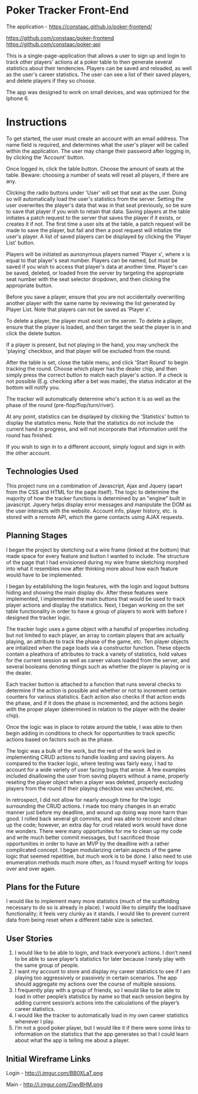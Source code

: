 # Poker Tracker Front-End

The application - https://constaac.github.io/poker-frontend/

https://github.com/constaac/poker-frontend
https://github.com/constaac/poker-api

This is a single-page-application that allows a user to sign up and login to track
other players' actions at a poker table to then generate several statistics about
their tendencies. Players can be saved and reloaded, as well as the user's
career statistics. The user can see a list of their saved players, and delete
players if they so choose.

The app was designed to work on small devices, and was optimized for the Iphone 6.

# Instructions

To get started, the user must create an account with an email address. The name
field is required, and determines what the user's player will be called within
the application. The user may change their password after logging in, by clicking
the 'Account' button.

Once logged in, click the table button. Choose the amount of seats at the table.
Beware: choosing a number of seats will reset all players, if there are any.

Clicking the radio buttons under 'User' will set that seat as the user. Doing so
will automatically load the user's statistics from the server. Setting the user
overwrites the player's data that was in that seat previously, so be sure to save
that player if you wish to retain that data. Saving players at the table initiates
a patch request to the server that saves the player if it exists, or creates it
if not. The first time a user sits at the table, a patch request will be made to
save the player, but fail and then a post request will intialize the user's player.
A list of saved players can be displayed by clicking the 'Player List'
button.

Players will be initiated as aunonymous players named 'Player x', where x is equal
to that player's seat number. Players can be named, but must be saved if you wish
to access that player's data at another time. Player's can be saved, deleted, or
loaded from the server by targeting the appropriate seat number with the seat
selector dropdown, and then clicking the appropriate button.

Before you save a player, ensure that you are not accidentally overwriting another
player with the same name by reviewing the list generated by Player List. Note that
players can not be saved as 'Player x'.

To delete a player, the player must exist on the server. To delete a player, ensure
that the player is loaded, and then target the seat the player is in and click
the delete button.

If a player is present, but not playing in the hand, you may uncheck the 'playing'
checkbox, and that player will be excluded from the round.

After the table is set, close the table menu, and click 'Start Round' to begin
tracking the round. Choose which player has the dealer chip, and then simply press
the correct button to match each player's action. If a check is not possible (E.g.
checking after a bet was made), the status indicator at the bottom will notify you.

The tracker will automatically determine who's action it is as well as the phase
of the round (pre-flop/flop/turn/river).

At any point, statistics can be displayed by clicking the 'Statistics' button to
display the statistics menu. Note that the statistics do not include the current
hand in progress, and will not incorporate that information until the round has
finished.

If you wish to sign in to a different
account, simply logout and sign in with the other account.

## Technologies Used

This project runs on a combination of Javascript, Ajax and Jquery (apart from the
CSS and HTML for the page itself). The logic to determine the majority of
how the tracker functions is determined by an "engine" built in javascript. Jquery
helps display error messages and manipulate the DOM as the user interacts with
the website. Account info, player history, etc. is stored with a remote API, which
the game contacts using AJAX requests.

## Planning Stages

I began the project by sketching out a wire frame (linked at the bottom) that
made space for every feature and button I wanted to include. The structure of the
page that I had envisioned during my wire frame sketching morphed into what it
resembles now after thinking more about how each feature would have to be implemented.

I began by establishing the login features, with the login and logout buttons hiding
and showing the main display div. After these features were implemented, I implemented
the main buttons that would be used to track player actions and display the statistics.
Next, I began working on the set table functionality in order to have a group of players
to work with before I designed the tracker logic.

The tracker logic uses a game object with a handful of properties including but not
limited to each player, an array to contain players that are actually playing, an
attribute to track the phase of the game, etc. Ten player objects are intialized
when the page loads via a constructor function. These objects contain a pleathora of
attributes to track a variety of statistics, hold values for the current session
as well as career values loaded from the server, and several booleans denoting things
such as whether the player is playing or is the dealer.

Each tracker button is attached to a function that runs several checks to determine if
the action is possible and whether or not to increment certain counters for various
statistics. Each action also checks if that action ends the phase, and if it does
the phase is incremented, and the actions begin with the proper player (determined in
relation to the player with the dealer chip).

Once the logic was in place to rotate around the table, I was able to then begin adding
in conditions to check for opportunities to track specific actions based on factors
such as the phase.

The logic was a bulk of the work, but the rest of the work lied in implementing
CRUD actions to handle loading and saving players. As compared to the tracker logic,
where testing was fairly easy, I had to account for a wide variety of user facing bugs
that arose. A few examples included disallowing the user from saving players without
a name, properly reseting the player object when a player was deleted, properly excluding
players from the round if their playing checkbox was unchecked, etc.

In retrospect, I did not allow for nearly enough time for the logic surrounding the
CRUD actions. I made too many changes in an erratic manner just before my deadline, and
wound up doing way more harm than good. I rolled back several git commits, and was
able to recover and clean up the code; however, an extra day for crud related work
would have done me wonders. There were many opportunites for me to clean up my code
and write much better commit messages, but I sacrificed those opportunities in order
to have an MVP by the deadline with a rather complicated concept. I began modularizing
certain aspects of the game logic that seemed repetitive, but much work is to be done.
I also need to use enumeration methods much more often, as I found myself writing
for loops over and over again.

## Plans for the Future

I would like to implement many more statistics (much of the scaffolding necessary
to do so is already in place). I would like to simplify the load/save functionality;
it feels very clunky as it stands. I would like to prevent current data from being reset
when a different table size is selected.

## User Stories

1. I would like to be able to login, and track everyone’s actions. I don’t need to be able to save player’s statistics for later because I rarely play with the same group of people.
2. I want my account to store and display my career statistics to see if I am playing too aggressively or passively in certain scenarios. The app should aggregate my actions over the course of multiple sessions.
3. I frequently play with a group of friends, so I would like to be able to load in other people’s statistics by name so that each session begins by adding current session’s actions into the calculations of the player’s career statistics.
4. I would like the tracker to automatically load in my own career statistics whenever I play.
5. I’m not a good poker player, but I would like it if there were some links to information on the statistics that the app generates so that I could learn about what the app is telling me about a player.


## Initial Wireframe Links

Login - http://i.imgur.com/BB0XLaT.png

Main - http://i.imgur.com/ZiwvBHM.png
